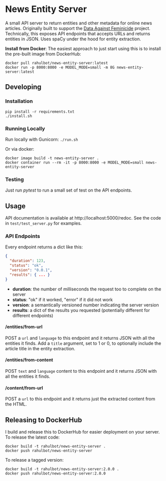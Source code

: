 News Entity Server
==================

A small API server to return entities and other metadata for online news articles. Originally built to support the 
[Data Against Feminicide](https://datoscontrafeminicidio.net/) project. Technically, this exposes
API endpoints that accepts URLs and returns entities in JSON. Uses spaCy under the hood for entity extraction.


**Install from Docker**: The easiest approach to just start using this is to install the pre-built image from 
DockerHub:

```
docker pull rahulbot/news-entity-server:latest
docker run -p 8000:8000 -e MODEL_MODE=small -m 8G news-entity-server:latest
```

Developing
----------

### Installation

```
pip install -r requirements.txt
./install.sh
```

### Running Locally

Run locally with Gunicorn: `./run.sh`

Or via docker:
```
docker image build -t news-entity-server .
docker container run --rm -it -p 8000:8000 -e MODEL_MODE=small news-entity-server
```


### Testing

Just run *pytest* to run a small set of test on the API endpoints.


Usage
-----

API documentation is available at http://localhost:5000/redoc. See the code in `test/test_server.py` for examples.

### API Endpoints

Every endpoint returns a dict like this:

```json
{
  "duration": 123,
  "status": "ok",
  "version": "0.0.1", 
  "results": { ... }  
}
```

 * **duration**: the number of milliseconds the request too to complete on the server
 * **status**: "ok" if it worked, "error" if it did not work
 * **version**: a semantically versioned number indicating the server version
 * **results**: a dict of the results you requested (potentially different for different endpoints)


#### /entities/from-url

POST a `url` and `language` to this endpoint and it returns JSON with all the entities it finds. 
Add a `title` argument, set to 1 or 0, to optionally include the article title in the entity extraction.  

#### /entities/from-content

POST `text` and `language` content to this endpoint and it returns JSON with all the entities it finds.

#### /content/from-url

POST a `url` to this endpoint and it returns just the extracted content from the HTML.


Releasing to DockerHub
----------------------

I build and release this to DockerHub for easier deployment on your server. To release the latest code:

```
docker build -t rahulbot/news-entity-server .
docker push rahulbot/news-entity-server
```

To release a tagged version:

```
docker build -t rahulbot/news-entity-server:2.0.0 .
docker push rahulbot/news-entity-server:2.0.0
```
